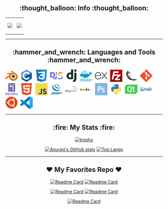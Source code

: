 
<h2 align="center">:thought_balloon: Info :thought_balloon:</h2>

<table border="0" cellspacing="0">
	<tbody>
		<tr><td>

![](http://github-profile-summary-cards.vercel.app/api/cards/profile-details?username=Vombit&theme=tokyonight)
      </td><td>

![](http://github-profile-summary-cards.vercel.app/api/cards/productive-time?username=Vombit&theme=tokyonight&utcOffset=8)
      </td></tr>
	</tbody>
</table>

---

<h2 align="center">:hammer_and_wrench: Languages and Tools :hammer_and_wrench:</h2>
<div>
  <img src="https://github.com/devicons/devicon/blob/master/icons/blender/blender-original.svg" width="40" height="40"/>&nbsp;
  <img src="https://github.com/devicons/devicon/blob/master/icons/c/c-original.svg" width="40" height="40"/>&nbsp;
  <img src="https://github.com/devicons/devicon/blob/master/icons/css3/css3-original.svg" width="40" height="40"/>&nbsp;
  <img src="https://github.com/devicons/devicon/blob/master/icons/discordjs/discordjs-original.svg" width="40" height="40"/>&nbsp;
  <img src="https://github.com/devicons/devicon/blob/master/icons/django/django-plain.svg" width="40" height="40"/>&nbsp;
  <img src="https://github.com/devicons/devicon/blob/master/icons/docker/docker-plain-wordmark.svg" width="40" height="40"/>&nbsp;
  <img src="https://github.com/devicons/devicon/blob/master/icons/express/express-original.svg" width="40" height="40"/>&nbsp;
  <img src="https://github.com/devicons/devicon/blob/master/icons/filezilla/filezilla-plain.svg" width="40" height="40"/>&nbsp;
  <img src="https://github.com/devicons/devicon/blob/master/icons/flask/flask-original.svg" width="40" height="40"/>&nbsp;
  <img src="https://github.com/devicons/devicon/blob/master/icons/git/git-original.svg" width="40" height="40"/>&nbsp;
  <img src="https://github.com/devicons/devicon/blob/master/icons/heroku/heroku-plain-wordmark.svg" width="40" height="40"/>&nbsp;
  <img src="https://github.com/devicons/devicon/blob/master/icons/html5/html5-original.svg" width="40" height="40"/>&nbsp;
  <img src="https://github.com/devicons/devicon/blob/master/icons/javascript/javascript-original.svg" width="40" height="40"/>&nbsp;
  <img src="https://github.com/devicons/devicon/blob/master/icons/jquery/jquery-plain-wordmark.svg" width="40" height="40"/>&nbsp;
  <img src="https://github.com/devicons/devicon/blob/master/icons/mysql/mysql-original-wordmark.svg" width="40" height="40"/>&nbsp;
  <img src="https://github.com/devicons/devicon/blob/master/icons/nodejs/nodejs-original-wordmark.svg" width="40" height="40"/>&nbsp;
  <img src="https://github.com/devicons/devicon/blob/master/icons/photoshop/photoshop-plain.svg" width="40" height="40"/>&nbsp;
  <img src="https://github.com/devicons/devicon/blob/master/icons/python/python-original.svg" width="40" height="40"/>&nbsp;
  <img src="https://github.com/devicons/devicon/blob/master/icons/qt/qt-original.svg" width="40" height="40"/>&nbsp;
  <img src="https://github.com/devicons/devicon/blob/master/icons/trello/trello-plain-wordmark.svg" width="40" height="40"/>&nbsp;
  <img src="https://github.com/devicons/devicon/blob/master/icons/ubuntu/ubuntu-plain.svg" width="40" height="40"/>&nbsp;
  <img src="https://github.com/devicons/devicon/blob/master/icons/vscode/vscode-original.svg" width="40" height="40"/>&nbsp;
</div>

---

<h2 align="center">:fire: My Stats :fire:</h2>
<div align="center">

[![trophy](https://github-profile-trophy.vercel.app/?username=Vombit&theme=tokyonight&column=-1&no-bg=true&margin-w=8)](https://github.com/ryo-ma/github-profile-trophy)

[![Anurag's GitHub stats](https://github-readme-stats.vercel.app/api?username=Vombit&show_icons=true&theme=tokyonight&bg_color=00000000)](https://github.com/Vombit)  [![Top Langs](https://github-readme-stats.vercel.app/api/top-langs/?username=vombit&langs_count=10&layout=compact&theme=tokyonight&bg_color=00000000)](https://github.com/anuraghazra/github-readme-stats)
</div>

---

<h2 align="center">❤️ My Favorites Repo ❤️</h2>
<div align="center">
  
[![Readme Card](https://github-readme-stats.vercel.app/api/pin/?username=vombit&repo=quasar&show_owner=true&theme=tokyonight&bg_color=00000000)](https://github.com/Vombit/quasar)  [![Readme Card](https://github-readme-stats.vercel.app/api/pin/?username=vombit&repo=Device_Moving_View&show_owner=true&theme=tokyonight&bg_color=00000000)](https://github.com/Vombit/Device_Moving_View)
    
    
[![Readme Card](https://github-readme-stats.vercel.app/api/pin/?username=vombit&repo=Discord-Yumi-Bot-v2.0&show_owner=true&theme=tokyonight&bg_color=00000000)](https://github.com/Vombit/Discord-Yumi-Bot-v2.0)   [![Readme Card](https://github-readme-stats.vercel.app/api/pin/?username=vombit&repo=VkCustom&show_owner=true&theme=tokyonight&bg_color=00000000)](https://github.com/Vombit/VkCustom)

[![Readme Card](https://github-readme-stats.vercel.app/api/pin/?username=vombit&repo=file-separator&show_owner=true&theme=tokyonight&bg_color=00000000)](https://github.com/Vombit/file-separator)
</div>

<h2> </h2>
<div align="center">
    <img src="https://komarev.com/ghpvc/?username=vombit&style=flat-square&color=blue" alt=""/>
</div>
